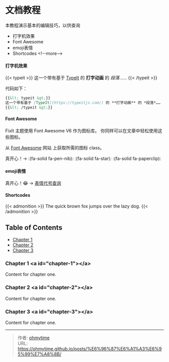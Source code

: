 # 文档教程


本教程演示基本的编辑技巧，以供查询  

- 打字机效果
- Font Awesome
- emoji表情
- Shortcodes
&lt;!--more--&gt;
#### 打字机效果

{{&lt; typeit &gt;}}
这一个带有基于 [TypeIt](https://typeitjs.com/) 的 **打字动画** 的 *段落*……
{{&lt; /typeit &gt;}}

代码如下：
```md
{{&lt; typeit &gt;}}
这一个带有基于 [TypeIt](https://typeitjs.com/) 的 **打字动画** 的 *段落*……
{{&lt; /typeit &gt;}}
```
#### Font Awesome

FixIt 主题使用 Font Awesome V6 作为图标库。 你同样可以在文章中轻松使用这些图标。

从 [Font Awesome](https://fontawesome.com/icons?d=gallery) 网站 上获取所需的图标 class。

真开心！→ :(fa-solid fa-pen-nib):   :(fa-solid fa-star):  :(fa-solid fa-paperclip):  

#### emoji表情
真开心！:joy:   → [表情代号查询](https://fixit.lruihao.cn/zh-cn/guides/emoji-support/)

#### Shortcodes

{{&lt; admonition &gt;}}
The quick brown fox jumps over the lazy dog.
{{&lt; /admonition &gt;}}


## Table of Contents
  * [Chapter 1](#chapter-1)
  * [Chapter 2](#chapter-2)
  * [Chapter 3](#chapter-3)
  

### Chapter 1 &lt;a id=&#34;chapter-1&#34;&gt;&lt;/a&gt;
Content for chapter one.

### Chapter 2 &lt;a id=&#34;chapter-2&#34;&gt;&lt;/a&gt;
Content for chapter one.

### Chapter 3 &lt;a id=&#34;chapter-3&#34;&gt;&lt;/a&gt;
Content for chapter one.



---

> 作者: [ohmytime](ohmytime.github.io)  
> URL: https://ohmytime.github.io/posts/%E6%96%87%E6%A1%A3%E6%95%99%E7%A8%8B/  

